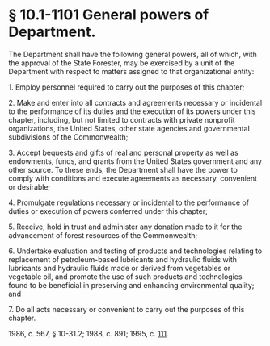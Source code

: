 # § 10.1-1101 General powers of Department.

<p>The Department shall have the following general powers, all of which, with the approval of the State Forester, may be exercised by a unit of the Department with respect to matters assigned to that organizational entity:</p><p>1. Employ personnel required to carry out the purposes of this chapter;</p><p>2. Make and enter into all contracts and agreements necessary or incidental to the performance of its duties and the execution of its powers under this chapter, including, but not limited to contracts with private nonprofit organizations, the United States, other state agencies and governmental subdivisions of the Commonwealth;</p><p>3. Accept bequests and gifts of real and personal property as well as endowments, funds, and grants from the United States government and any other source. To these ends, the Department shall have the power to comply with conditions and execute agreements as necessary, convenient or desirable;</p><p>4. Promulgate regulations necessary or incidental to the performance of duties or execution of powers conferred under this chapter;</p><p>5. Receive, hold in trust and administer any donation made to it for the advancement of forest resources of the Commonwealth;</p><p>6. Undertake evaluation and testing of products and technologies relating to replacement of petroleum-based lubricants and hydraulic fluids with lubricants and hydraulic fluids made or derived from vegetables or vegetable oil, and promote the use of such products and technologies found to be beneficial in preserving and enhancing environmental quality; and</p><p>7. Do all acts necessary or convenient to carry out the purposes of this chapter.</p><p>1986, c. 567, § 10-31.2; 1988, c. 891; 1995, c. <a href='http://lis.virginia.gov/cgi-bin/legp604.exe?951+ful+CHAP0111'>111</a>.</p>